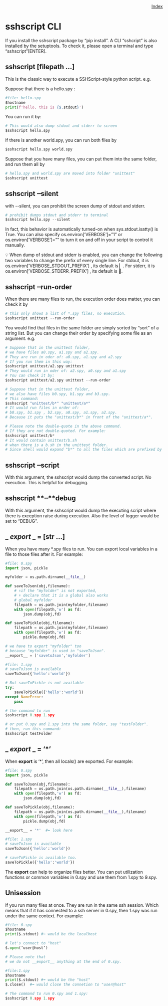 <div style="text-align:right"><a href="./index">Index</a></div>

# sshscript CLI

If you install the sshscript package by “pip install”. A CLI “sshcript” is also installed by the setuptools. To check it, please open a terminal and type “sshscript”[ENTER].

## sshscript [filepath …]

This is the classic way to execute a SSHScript-style python script. e.g.

Suppose that there is a hello.spy :

```python
#file: hello.spy
$hostname
print(f'hello, this is {$.stdout}')
```

You can run it by:

```python
# This would also dump stdout and stderr to screen
$sshscript hello.spy
```

If there is another world.spy, you can run both files by 

```python
$sshscript hello.spy world.spy
```

Suppose that you have many files, you can put them into the same folder, and run them all by 

```python
# hello.spy and world.spy are moved into folder "unittest"
$sshscript unittest
```

## sshscript **╌silent**

with --silent, you can prohibit the screen dump of stdout and stderr.

```python
# prohibit dumps stdout and stderr to terminal
$sshscript hello.spy --silent
```

In fact, this behavior is automatically turned-on when sys.stdout.isatty() is True. You can also specify os.environ[’VERBOSE’]=”1” or os.environ[’VERBOSE’]=”” to turn it on and off in your script to control it manually.

<aside>
💡 When dump of stdout and stderr is enabled, you can change the following two variables to change the prefix of every single line.
For stdout, it is os.environ[’VERBOSE_STDOUT_PREFIX’] , its default is ▏.
For stderr, it is os.environ[’VERBOSE_STDERR_PREFIX’] , its default is 🐞.

</aside>

## sshscript **╌run-order**

When there are many files to run, the execution order does matter, you can check it by 

```python
# this only shows a list of *.spy files, no execution.
$sshscript unittest --run-order
```

You would find that files in the same folder are simply sorted by “sort” of a string list. But you can change their order by specifying some file as an argument. e.g.

```python
# Suppose that in the unittest folder,
# we have files a0.spy, a1.spy and a2.spy.
# They are run in oder of: a0.spy, a1.spy and a2.spy
# If you run them in this way:
$sshscript unittest/a2.spy unittest
# They would run in oder of: a2.spy, a0.spy and a1.spy
# You can check it by:
$sshscript unittest/a2.spy unittest --run-order

# Suppose that in the unittest folder,
# we also have files b0.spy, b1.spy and b3.spy.
# This command:
$sshscript "unittest/b*" "unittest/a*"
# It would run files in order of:
# b0.spy, b1.spy , b2.spy, a0.spy, a1.spy, a2.spy.
# Because it puts the "unittest/b*" in front of the "unittest/a*".

# Please note the double-quote in the above command.
# If they are not double-quoted. For example:
$sshscript unittest/b*
# It would contain unittest/b.sh 
# when there is a b.sh in the unittest folder.
# Since shell would expand "b*" to all the files which are prefixed by "b".

```

## sshscript  **╌script**

With this argument, the sshscript would dump the converted script. No execution. This is helpful for debugging.

## sshscript  **╌**debug

With this argument, the sshscript would dump the executing script where there is exception raise during execution. Also the level of logger would be set to “DEBUG”.

## 

## _ _export_ _ = [str …]

When you have  many *.spy files to run. You can export local variables in a file to those files after it. For example:

```python
#file: 0.spy
import json, pickle

myfolder = os.path.dirname(__file__)

def saveToJson(obj,filename):
    # ⬇if the "myfolder" is not exported,
    # ⬇ declare that it is a global also works
    # global myfolder  
    filepath = os.path.join(myfolder,filename)
    with open(filepath,'w') as fd:
        json.dump(obj,fd)

def saveToPickle(obj,filename):
    filepath = os.path.join(myfolder,filename)
    with open(filepath,'w') as fd:
        pickle.dump(obj,fd)

# we have to export "myfolder" too
# because "myfolder" is used in "saveToJson".
__export__ = ['savetoJson','myfolder']
```

```python
#file: 1.spy
# saveToJson is available
saveToJson({'hello':'world'})

# But saveToPickle is not available
try:
    saveToPickle({'hello':'world'})
except NameError:
    pass
```

```python
# the command to run
$sshscript 0.spy 1.spy

# or put 0.spy and 1.spy into the same folder, say "testFolder".
# then, run this command:
$sshscript testFolder
```

## _ _export_ _ = ‘*’

When __export__  is ‘*’, then all locals() are exported. For example:

```python
#file: 0.spy
import json, pickle

def saveToJson(obj,filename):
    filepath = os.path.join(os.path.dirname(__file__),filename)
    with open(filepath,'w') as fd:
        json.dump(obj,fd)

def saveToPickle(obj,filename):
    filepath = os.path.join(os.path.dirname(__file__),filename)
    with open(filepath,'w') as fd:
        pickle.dump(obj,fd)

__export__ = '*'  #⬅ look here
```

```python
#file: 1.spy
# saveToJson is available
saveToJson({'hello':'world'})

# saveToPickle is available too.
saveToPickle({'hello':'world'})
```

The __export__ can help to organize files better. You can put utilization functions or common variables in 0.spy and use them from 1.spy to 9.spy.

## Unisession

If you run many files at once. They are run in the same ssh session. Which means that if it has connected to a ssh server in 0.spy, then 1.spy was run under the same context. For example:

```python
#file: 0.spy
$hostname
print($.stdout) #⬅ would be the localhost

# let's connect to "host"
$.open(’user@host’)

# Please note that 
# we do not __export__ anything at the end of 0.spy.
```

```python
#file:1.spy
$hostname
print($.stdout) #⬅ would be the "host"
$.close()  #⬅ would close the connetion to "user@host"
```

```python
# The command to run 0.spy and 1.spy:
$sshscript 0.spy 1.spy

```

